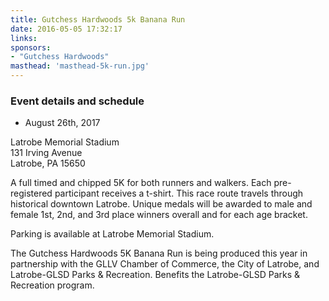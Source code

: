 ```yaml
---
title: Gutchess Hardwoods 5k Banana Run
date: 2016-05-05 17:32:17
links:
sponsors:
- "Gutchess Hardwoods"
masthead: 'masthead-5k-run.jpg'
---
```


### Event details and schedule
+ August 26th, 2017

Latrobe Memorial Stadium  
131 Irving Avenue  
Latrobe, PA 15650


A full timed and chipped 5K for both runners and walkers. Each pre-registered participant receives a t-shirt. This race route travels through historical downtown Latrobe. Unique medals will be awarded to male and female 1st, 2nd, and 3rd place winners overall and for each age bracket.

Parking is available at Latrobe Memorial Stadium.

The Gutchess Hardwoods 5K Banana Run is being produced this year in partnership with the GLLV Chamber of Commerce, the City of Latrobe, and Latrobe-GLSD Parks & Recreation. Benefits the Latrobe-GLSD Parks & Recreation program.
